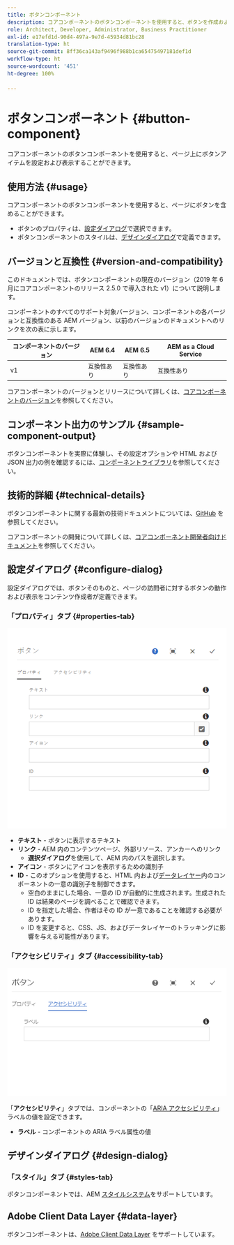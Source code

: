 ```yaml
---
title: ボタンコンポーネント
description: コアコンポーネントのボタンコンポーネントを使用すると、ボタンを作成および表示することができます。
role: Architect, Developer, Administrator, Business Practitioner
exl-id: e17efd1d-90d4-497a-9e7d-45934d81bc28
translation-type: ht
source-git-commit: 8ff36ca143af9496f988b1ca65475497181def1d
workflow-type: ht
source-wordcount: '451'
ht-degree: 100%

---
```


# ボタンコンポーネント {#button-component}

コアコンポーネントのボタンコンポーネントを使用すると、ページ上にボタンアイテムを設定および表示することができます。

## 使用方法 {#usage}

コアコンポーネントのボタンコンポーネントを使用すると、ページにボタンを含めることができます。

* ボタンのプロパティは、[設定ダイアログ](#configure-dialog)で選択できます。
* ボタンコンポーネントのスタイルは、[デザインダイアログ](#design-dialog)で定義できます。

## バージョンと互換性 {#version-and-compatibility}

このドキュメントでは、ボタンコンポーネントの現在のバージョン（2019 年 6 月にコアコンポーネントのリリース 2.5.0 で導入された v1）について説明します。

コンポーネントのすべてのサポート対象バージョン、コンポーネントの各バージョンと互換性のある AEM バージョン、以前のバージョンのドキュメントへのリンクを次の表に示します。

| コンポーネントのバージョン | AEM 6.4 | AEM 6.5 | AEM as a Cloud Service |
|--- |--- |---|---|
| v1 | 互換性あり | 互換性あり | 互換性あり |

コアコンポーネントのバージョンとリリースについて詳しくは、[コアコンポーネントのバージョン](/help/versions.md)を参照してください。

## コンポーネント出力のサンプル {#sample-component-output}

ボタンコンポーネントを実際に体験し、その設定オプションや HTML および JSON 出力の例を確認するには、[コンポーネントライブラリ](https://adobe.com/go/aem_cmp_library_button)を参照してください。

## 技術的詳細 {#technical-details}

ボタンコンポーネントに関する最新の技術ドキュメントについては、[GitHub](https://adobe.com/go/aem_cmp_tech_button_v1) を参照してください。

コアコンポーネントの開発について詳しくは、[コアコンポーネント開発者向けドキュメント](/help/developing/overview.md)を参照してください。

## 設定ダイアログ {#configure-dialog}

設定ダイアログでは、ボタンそのものと、ページの訪問者に対するボタンの動作および表示をコンテンツ作成者が定義できます。

### 「プロパティ」タブ {#properties-tab}

![ボタンコンポーネントの編集ダイアログの「プロパティ」タブ](/help/assets/button-edit-properties.png)

* **テキスト** - ボタンに表示するテキスト
* **リンク** - AEM 内のコンテンツページ、外部リソース、アンカーへのリンク
   * **選択ダイアログ**&#x200B;を使用して、AEM 内のパスを選択します。
* **アイコン** - ボタンにアイコンを表示するための識別子
* **ID** - このオプションを使用すると、HTML 内および[データレイヤー](/help/developing/data-layer/overview.md)内のコンポーネントの一意の識別子を制御できます。
   * 空白のままにした場合、一意の ID が自動的に生成されます。生成された ID は結果のページを調べることで確認できます。
   * ID を指定した場合、作者はその ID が一意であることを確認する必要があります。
   * ID を変更すると、CSS、JS、およびデータレイヤーのトラッキングに影響を与える可能性があります。

### 「アクセシビリティ」タブ {#accessibility-tab}

![ボタンコンポーネントの編集ダイアログの「アクセシビリティ」タブ](/help/assets/button-edit-accessibility.png)

「**アクセシビリティ**」タブでは、コンポーネントの「[ARIA アクセシビリティ](https://www.w3.org/WAI/standards-guidelines/aria/)」ラベルの値を設定できます。

* **ラベル** - コンポーネントの ARIA ラベル属性の値

## デザインダイアログ {#design-dialog}

### 「スタイル」タブ {#styles-tab}

ボタンコンポーネントでは、AEM [スタイルシステム](/help/get-started/authoring.md#component-styling)をサポートしています。

## Adobe Client Data Layer {#data-layer}

ボタンコンポーネントは、[Adobe Client Data Layer](/help/developing/data-layer/overview.md) をサポートしています。
